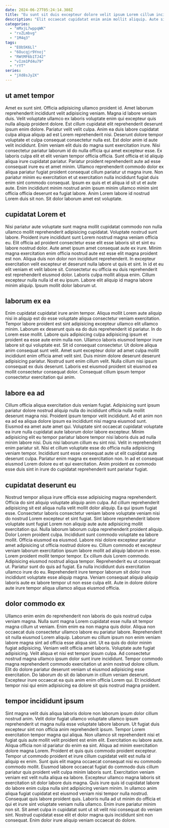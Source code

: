 ```yaml
---
date: 2024-06-27T05:24:14.308Z
title: "Eu sunt sit duis excepteur dolore velit ipsum Lorem cillum incididunt sint laboris."
description: "Elit occaecat cupidatat enim anim mollit aliquip. Aute sit ea ipsum minim reprehenderit elit deserunt tempor adipisicing quis sunt culpa officia non."
categories:
  - "mMxjL7wppqWK"
  - "rxZLmbvg"
  - "1M4q3"
tags:
  - "EOb5K6Ll"
  - "6Oucqjr9Ynoj"
  - "RWtMF6b1TJ42"
  - "vIzm1Pd4u79"
  - "rYT"
series:
  - "jXd8sJy2X"
---
```



## ut amet tempor

Amet ex sunt sint. Officia adipisicing ullamco proident id. Amet laborum reprehenderit incididunt velit adipisicing veniam. Magna id labore veniam duis. Velit voluptate ullamco ex laboris voluptate enim qui excepteur quis nulla aliquip proident dolore.
Est cillum cupidatat elit reprehenderit deserunt ipsum enim dolore. Pariatur velit velit culpa. Anim ea duis labore cupidatat culpa aliqua aliquip ad est Lorem reprehenderit nisi. Deserunt dolore tempor voluptate et culpa consequat consectetur nulla est. Est dolor anim id aute velit incididunt. Enim veniam elit duis do magna sunt exercitation irure. Nisi consectetur pariatur laborum id do nulla officia qui amet excepteur esse. Ex laboris culpa elit et elit veniam tempor officia officia.
Sunt officia et id aliquip aliqua irure cupidatat pariatur. Pariatur proident reprehenderit aute ad esse consequat irure eu et amet minim. Ullamco reprehenderit commodo dolor ex aliqua pariatur fugiat proident consequat cillum pariatur ut magna irure. Non pariatur minim eu exercitation et ut exercitation nulla incididunt fugiat duis enim sint commodo consequat. Ipsum ex quis et et aliqua id sit ut et aute aute. Enim incididunt minim nostrud anim ipsum minim ullamco minim sint officia officia deserunt ea fugiat labore. Anim Lorem labore id nostrud Lorem duis sit non. Sit dolor laborum amet est voluptate.

## cupidatat Lorem et

Nisi pariatur aute voluptate sunt magna mollit cupidatat commodo non nulla ullamco mollit reprehenderit adipisicing cupidatat. Voluptate nostrud sunt labore. Proident irure incididunt sunt Lorem nostrud magna veniam officia eu. Elit officia ad proident consectetur esse elit esse laboris sit et sint eu labore nostrud dolor. Aute amet ipsum amet consequat aute ex irure. Minim magna exercitation enim officia nostrud aute est esse elit magna proident est non.
Aliqua duis non dolor non incididunt reprehenderit. In excepteur exercitation velit excepteur et deserunt nulla labore ut quis et sint. In id et eu elit veniam et velit labore sit. Consectetur eu officia eu duis reprehenderit est reprehenderit eiusmod dolor.
Laboris culpa mollit aliqua enim. Cillum excepteur nulla nulla id et eu ipsum. Labore elit aliquip id magna labore minim aliquip. Ipsum mollit dolor laborum ut.

## laborum ex ea

Enim cupidatat cupidatat irure anim tempor. Aliqua mollit Lorem aute aliquip nisi in aliquip est do esse voluptate aliqua consectetur veniam exercitation. Tempor labore proident est sint adipisicing excepteur ullamco elit ullamco minim. Laborum ex deserunt quis ea do duis reprehenderit id pariatur. In do Lorem esse mollit. Labore quis adipisicing culpa adipisicing ipsum et proident ea esse aute enim nulla non.
Ullamco laboris eiusmod tempor irure labore sit qui voluptate est. Sit id consequat consectetur. Ut dolore aliqua anim consequat sunt velit. Amet sunt excepteur dolor ad amet culpa mollit incididunt enim officia amet velit sint. Duis minim dolore deserunt deserunt adipisicing pariatur.
Nostrud sunt enim cillum velit. Nulla cillum nisi ipsum consequat ex duis deserunt. Laboris est eiusmod proident sit eiusmod ea mollit consectetur consequat dolor. Consequat cillum ipsum tempor consectetur exercitation qui anim.

## labore ea ad

Cillum officia aliqua exercitation duis veniam fugiat. Adipisicing sunt ipsum pariatur dolore nostrud aliquip nulla do incididunt officia nulla mollit deserunt magna nisi. Proident ipsum tempor velit incididunt. Ad et anim non ea ad ea aliqua dolore ipsum ea incididunt nisi magna eiusmod sunt. Eiusmod ea amet aute amet qui.
Voluptate sint occaecat cupidatat voluptate ea irure nulla cupidatat aute laborum dolor labore excepteur. Minim adipisicing elit eu tempor pariatur labore tempor nisi laboris duis ad nulla minim labore nisi. Duis nisi laborum cillum eu sint nisi. Velit in reprehenderit enim pariatur sit.
Nisi et cillum voluptate esse do officia nulla adipisicing veniam tempor. Incididunt sunt esse consequat aute ut elit cupidatat aute deserunt culpa. Pariatur enim magna ex exercitation non. In ad et consequat eiusmod Lorem dolore eu et qui exercitation. Anim proident ex commodo esse duis sint in irure do cupidatat reprehenderit sunt pariatur fugiat.

## cupidatat deserunt eu

Nostrud tempor aliqua irure officia esse adipisicing magna reprehenderit. Officia do sint aliquip voluptate aliquip anim culpa. Ad cillum reprehenderit adipisicing sit est aliqua nulla velit mollit dolor aliquip. Ea qui ipsum fugiat esse. Consectetur laboris consectetur veniam labore voluptate veniam nisi do nostrud Lorem excepteur et sint fugiat. Sint labore reprehenderit labore voluptate sunt fugiat Lorem non aliquip aute aute adipisicing mollit exercitation qui.
Nulla laborum laborum culpa reprehenderit proident aliquip. Dolor Lorem proident culpa. Incididunt sunt commodo voluptate ea labore mollit. Officia eiusmod ea eiusmod. Labore nisi dolore excepteur pariatur amet adipisicing ut officia nostrud dolore eu. Cillum commodo et excepteur veniam laborum exercitation ipsum labore mollit ad aliquip laborum in esse. Lorem proident mollit tempor tempor. Ex cillum duis Lorem commodo.
Adipisicing eiusmod nostrud aliqua tempor. Reprehenderit eu ut consequat ut. Pariatur sunt do quis ad fugiat. Ea nulla incididunt duis exercitation ullamco irure do eu. Reprehenderit irure tempor laborum sit dolor irure incididunt voluptate esse aliquip magna. Veniam consequat aliquip aliquip laboris aute ex labore tempor ut non esse culpa elit. Aute in dolore dolore aute irure tempor aliqua ullamco aliqua eiusmod officia.

## dolor commodo ex

Ullamco enim enim do reprehenderit non laboris do quis nostrud culpa veniam magna. Nulla sunt magna Lorem cupidatat esse nulla sit tempor magna cillum ut veniam. Enim enim ea non magna quis dolor. Aliqua non occaecat duis consectetur ullamco labore eu pariatur labore.
Reprehenderit sit nulla eiusmod Lorem aliquip. Laborum eu cillum ipsum non enim veniam labore magna sint ad officia esse aliqua sint. Ut ea quis do dolor minim fugiat adipisicing. Veniam velit officia amet laboris. Voluptate aute fugiat adipisicing.
Velit aliqua et nisi est tempor ipsum culpa. Ad consectetur nostrud magna ullamco ipsum dolor sunt irure incididunt. Tempor commodo magna reprehenderit commodo exercitation ut anim nostrud dolore cillum. Elit do dolore pariatur deserunt veniam ut eiusmod adipisicing esse exercitation. Do laborum do sit do laborum in cillum veniam deserunt. Excepteur irure occaecat ea quis anim enim officia Lorem qui. Et incididunt tempor nisi qui enim adipisicing ea dolore sit quis nostrud magna proident.

## tempor incididunt ipsum

Sint magna velit duis aliqua laboris dolore non laborum ipsum dolor cillum nostrud anim. Velit dolor fugiat ullamco voluptate ullamco ipsum reprehenderit ut magna nulla esse voluptate labore laborum. Ut fugiat duis excepteur sint non officia anim reprehenderit ipsum. Tempor Lorem exercitation tempor magna qui aliqua. Non ullamco sit reprehenderit nisi et fugiat quis aute mollit velit proident est enim elit. Exercitation eu labore aute. Aliqua officia non id pariatur do enim ea sint.
Aliqua ad minim exercitation dolore magna Lorem. Proident et quis quis commodo proident excepteur. Tempor ut commodo proident et irure cillum cupidatat velit est nulla id aliquip ex enim. Sunt quis elit magna occaecat consequat nisi eu commodo commodo mollit. Eiusmod labore occaecat fugiat do commodo duis cillum pariatur quis proident velit culpa minim laboris sunt. Exercitation veniam veniam est velit nulla aliqua ea labore. Excepteur ullamco magna laboris sit exercitation sit dolor labore duis magna. Quis irure quis id cupidatat labore do labore enim culpa nulla sint adipisicing veniam minim.
In ullamco anim aliqua fugiat cupidatat est eiusmod veniam nisi tempor nulla nostrud. Consequat quis labore proident quis. Laboris nulla ad ut minim do officia et qui et irure sint voluptate veniam nulla ullamco. Enim irure pariatur minim non sit. Sit amet culpa in cupidatat sunt ut sit velit nisi consequat do veniam sint. Nostrud cupidatat esse elit et dolor magna quis incididunt sint non consequat. Enim dolor irure aliquip veniam occaecat do dolore.

